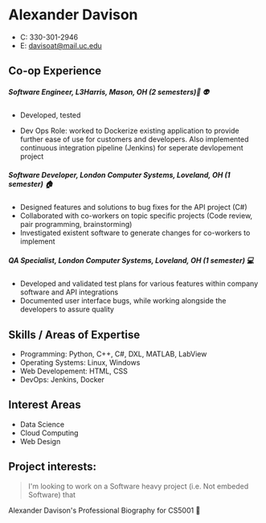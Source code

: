 # Alexander Davison
-  C: 330-301-2946         
-  E: davisoat@mail.uc.edu
## Co-op Experience

##### Software Engineer, L3Harris, Mason, OH (2 semesters):rocket: :alien: 
 - Developed, tested 

 - Dev Ops Role: worked to Dockerize existing application to provide further ease of use for customers and developers. Also implemented continuous integration pipeline (Jenkins) for seperate devlopement project

##### Software Developer, London Computer Systems, Loveland, OH (1 semester) :house:

 - Designed features and solutions to bug fixes for the API project (C#)
 - Collaborated with co-workers on topic specific projects (Code review, pair programming, brainstorming)
 - Investigated existent software to generate changes for co-workers to implement


##### QA Specialist, London Computer Systems, Loveland, OH (1 semester) :computer:
 - Developed and validated test plans for various features within company software and API integrations
 - Documented user interface bugs, while working alongside the developers to assure quality


## Skills / Areas of Expertise
 - Programming: Python, C++, C#, DXL, MATLAB, LabView
 - Operating Systems: Linux, Windows
 - Web Developement: HTML, CSS
 - DevOps: Jenkins, Docker
 
## Interest Areas
 - Data Science
 - Cloud Computing
 - Web Design
 
## Project interests:

> I'm looking to work on a Software heavy project (i.e. Not embeded Software) that 

> 

Alexander Davison's Professional Biography for CS5001
:rocket:

